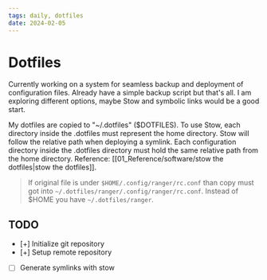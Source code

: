 ```yaml
---
tags: daily, dotfiles
date: 2024-02-05
---
```


# Dotfiles

Currently working on a system for seamless backup and deployment of configuration files. Already have a simple backup script but that's all. I am exploring different options, maybe Stow and symbolic links would be a good start.

My dotfiles are copied to "~/.dotfiles" ($DOTFILES). To use Stow, each directory inside the .dotfiles must represent the home directory. Stow will follow the relative path when deploying a symlink. Each configuration directory inside the .dotfiles directory must hold the same relative path from the home directory. Reference: [[01_Reference/software/stow the dotfiles|stow the dotfiles]].

>If original file is under `$HOME/.config/ranger/rc.conf` than copy must got into `~/.dotfiles/ranger/.config/ranger/rc.conf`. Instead of $HOME you have `~/.dotfiles/ranger`.

## TODO

- [+] Initialize git repository
- [+] Setup remote repository
- [ ] Generate symlinks with stow